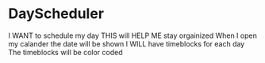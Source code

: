 # DayScheduler
I WANT to schedule my day
THIS will HELP ME stay orgainized
When I open my calander the date will be shown
I WILL have timeblocks for each day
The timeblocks will be color coded
